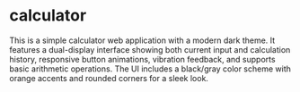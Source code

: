 # calculator
This is a simple calculator web application with a modern dark theme. It features a dual-display interface showing both current input and calculation history, responsive button animations, vibration feedback, and supports basic arithmetic operations. The UI includes a black/gray color scheme with orange accents and rounded corners for a sleek look.
